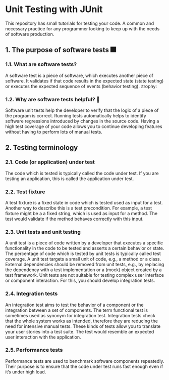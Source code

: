 # Unit Testing with JUnit

This repository has small tutorials for testing your code. A common and necessary practice for any programmer looking to keep up with the needs of software production.

## 1. The purpose of software tests :fireworks:

### 1.1. What are software tests?
<p>
A software test is a piece of software, which executes another piece of software. It validates if that code results in the expected state (state testing) or executes the expected sequence of events (behavior testing). :trophy:
</p>

### 1.2. Why are software tests helpful? :bookmark_tabs:
<p>
Software unit tests help the developer to verify that the logic of a piece of the program is correct. Running tests automatically helps to identify software regressions introduced by changes in the source code. Having a high test coverage of your code allows you to continue developing features
without having to perform lots of manual tests.
</p>

## 2. Testing terminology

### 2.1. Code (or application) under test
<p>
The code which is tested is typically called the code under test. If you are testing an application, this is called the application under test.
</p>

### 2.2. Test fixture
<p>
A test fixture is a fixed state in code which is tested used as input for a test. Another way to describe this is a test precondition.
For example, a test fixture might be a a fixed string, which is used as input for a method. The test would validate if the method behaves correctly with this input.
</p>

### 2.3. Unit tests and unit testing
<p>
A unit test is a piece of code written by a developer that executes a specific functionality in the code to be tested and asserts a certain behavior or state.
 The percentage of code which is tested by unit tests is typically called test coverage.
A unit test targets a small unit of code, e.g., a method or a class. External dependencies should be removed from unit tests, e.g., by replacing the dependency with a test implementation or a (mock) object created by a test framework.
Unit tests are not suitable for testing complex user interface or component interaction. For this, you should develop integration tests.
</p>

### 2.4. Integration tests
<p>
An integration test aims to test the behavior of a component or the integration between a set of components. The term functional test is sometimes used as synonym for integration test. Integration tests check that the whole system works as intended, therefore they are reducing the need for intensive manual tests.
These kinds of tests allow you to translate your user stories into a test suite. The test would resemble an expected user interaction with the application.
</p>

### 2.5. Performance tests
<p>
Performance tests are used to benchmark software components repeatedly. Their purpose is to ensure that the code under test runs fast enough even if it’s under high load.
</p>